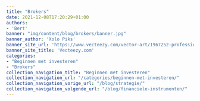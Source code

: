 ```yaml
---
title: "Brokers"
date: 2021-12-08T17:20:29+01:00
authors: 
- 'Bert'
banner: "img/content/blog/brokers/banner.jpg"
banner_author: 'Xolo Piks'
banner_site_url: 'https://www.vecteezy.com/vector-art/1967252-professional-photographer-standing-against'
banner_site_title: 'Vecteezy.com'
categories: 
- "Beginnen met investeren"
- "Brokers"
collection_navigation_title: "Beginnen met investeren"
collection_navigation_url: "/categories/beginnen-met-investeren/"
collection_navigation_vorige_url: "/blog/strategie/"
collection_navigation_volgende_url: "/blog/financiele-instrumenten/"
---
```

